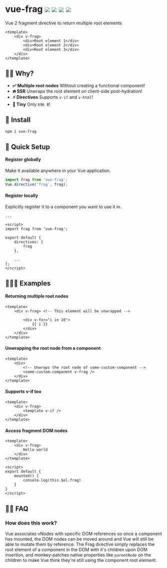 # vue-frag <a href="https://npm.im/vue-frag"><img src="https://badgen.net/npm/v/vue-frag"></a> <a href="https://npm.im/vue-frag"><img src="https://badgen.net/npm/dm/vue-frag"></a> <a href="https://packagephobia.now.sh/result?p=vue-frag"><img src="https://packagephobia.now.sh/badge?p=vue-frag"></a> <a href="https://bundlephobia.com/result?p=vue-frag"><img src="https://badgen.net/bundlephobia/minzip/vue-frag"></a>

Vue 2 fragment directive to return multiple root elements

```vue
<template>
    <div v-frag>
        <div>Root element 1</div>
        <div>Root element 2</div>
        <div>Root element 3</div>
    </div>
</template>
```


## 🙋‍♂️ Why?
- **✅ Multiple root nodes** Without creating a functional component!
- **🔥 SSR** Unwraps the root element on client-side post-hydration!
- **⚡️ Directives** Supports `v-if` and `v-html`!
- **🐥 Tiny** Only `696 B`!

## 🚀 Install
```sh
npm i vue-frag
```


## 🚦 Quick Setup

#### Register globally
Make it available anywhere in your Vue application.

```js
import frag from 'vue-frag';
Vue.directive('frag', frag);
```

#### Register locally
Explicitly register it to a component you want to use it in.

```vue
...

<script>
import frag from 'vue-frag';

export default {
    directives: {
        frag
    },

    ...
};
</script>
```

## 👨🏻‍🏫 Examples

#### Returning multiple root nodes
```vue
<template>
    <div v-frag> <!-- This element will be unwrapped -->

        <div v-for="i in 10">
            {{ i }}
        </div>
    </div>
</template>
```

#### Unwrapping the root node from a component
```vue
<template>
    <div>
        <!-- Unwraps the root node of some-custom-component -->
        <some-custom-component v-frag />
    </div>
</template>
```

#### Supports v-if too
```vue
<template>
    <div v-frag>
        <template v-if />
    </div>
</template>
```

#### Access fragment DOM nodes
```vue
<template>
    <div v-frag>
        Hello world
    </div>
</template>

<script>
export default {
    mounted() {
        console.log(this.$el.frag)
    }
}
</script>
```

## 💁‍♀️ FAQ

### How does this work?
Vue associates vNodes with specific DOM references so once a component has mounted, the DOM nodes can be moved around and Vue will still be able to mutate them by reference. The Frag directive simply replaces the root element of a component in the DOM with it's children upon DOM insertion, and monkey-patches native properties like `parentNode` on the children to make Vue think they're still using the component root element.


